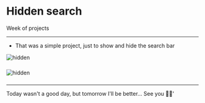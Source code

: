 # Hidden search

Week of projects

---

- That was a simple project, just to show and hide the search bar

<div>
    <img alt="hidden" src="https://i.imgur.com/wJnMRlE.png" />
</div>

###

<div>
    <img alt="hidden" src="https://i.imgur.com/hvs4lLk.png" />
</div>

###

----

Today wasn't a good day, but tomorrow I'll be better... See you 🥷🥷'
